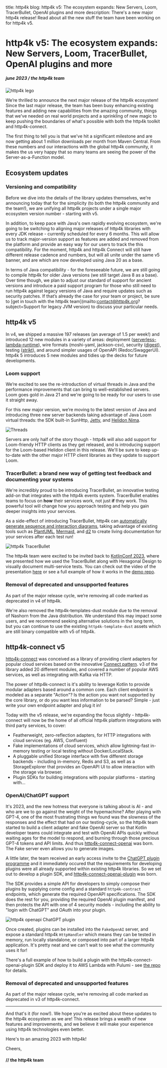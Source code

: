 title: http4k blog: http4k v5: The ecosystem expands: New Servers, Loom, TracerBullet, OpenAI plugins and more
description:  There's a new major http4k release! Read about all the new stuff the team have been working on for http4k v5.

# http4k v5: The ecosystem expands: New Servers, Loom, TracerBullet, OpenAI plugins and more

##### june 2023 / the http4k team

<img class="blogImage" src="./lego.png" alt="http4k lego"/>

We’re thrilled to announce the next major release of the http4k ecosystem! Since the last major release, the team has been busy enhancing existing features and adding new capabilities from the amazing community, things that we've needed on real world projects and a sprinkling of
new magic to keep pushing the boundaries of what's possible with both the http4k toolkit and http4k-connect.

The first thing to tell you is that we've hit a significant milestone and are now getting about 1 million downloads per month from Maven Central. From these numbers and our interactions with the global http4k community, it makes the us very happy that so many teams are seeing the power of the Server-as-a-Function model.

## Ecosystem updates

### Versioning and compatibility

Before we dive into the details of the library updates themselves, we're announcing today that for the simplicity (to both the http4k community and the team!), we are unifying all http4k projects under a single major ecosystem version number - starting with v5.

In addition, to keep pace with Java's own rapidly evolving ecosystem, we're going to be switching to aligning major releases of http4k libraries with every JDK release - currently scheduled for every 6 months. This will allow us to track major-version support as features are added and removed from the platform and provide an easy way for our users to track the this compatibility. For the moment, http4k and http4k Connect will still have different release cadence and numbers, but will all unite under the same v5 banner, and are which are now developed using Java 20 as a base.

In terms of Java compatibility - for the foreseeable future, we are still going to compile http4k for older Java versions (we still target Java 8 as a base). Over time though, we plan to adjust our standard of support for ancient versions and introduce a paid support program for those who still need to run http4k against legacy versions of Java and require updates such as security patches. If that’s already the case for your team or project, be sure to  [get in touch with the http4k team](mailto:contact@http4k.org?subject=Support for legacy JVM version) to discuss your particular needs.

## http4k v5

In v4, we shipped a massive 197 releases (an average of 1.5 per week!) and introduced 12 new modules in a variety of areas: deployment ([serverless-lambda-runtime]), wire formats (moshi-yaml, jackson-csv), security ([digest]), testing ([strikt]), and around simpler usages of OpenAPI (Redoc/SwaggerUI). http4k 5 introduces 5 new modules and tidies up the decks for future developments.

### Loom support

We’re excited to see the re-introduction of virtual threads in Java and the performance improvements that can bring to well-established servers. Loom goes gold in Java 21 and we're going to be ready for our users to use it straight away.

For this new major version, we’re moving to the latest version of Java and introducing three new server backends taking advantage of Java Loom virtual threads: the SDK built-in SunHttp, [Jetty], and [Helidon Nima].

<img class="blogImage" src="./threads.png" alt="Threads"/>

Servers are only half of the story though - http4k will also add support for Loom-friendy HTTP clients as they get released, and is introducing support for the Loom-based Helidon client in this release. We'll be sure to keep up-to-date with the other major HTTP client libraries as they update to support Loom.

### TracerBullet: a brand new way of getting test feedback and documenting your systems

We're incredibly proud to be introducing TracerBullet, an innovative testing add-on that integrates with the http4k events system. TracerBullet enables teams to focus on **how** their services work, not just **if** they work. This powerful tool will change how you approach testing and help you gain deeper insights into your services.

As a side-effect of introducing TracerBullet, http4k can [automatically generate sequence and interaction diagrams], taking advantage of existing tools such as [PlantUML], [Mermaid], and [d2] to create living documentation for your services after each test run!

<img class="blogImage" src="./tracerbullet.png" alt="http4k TracerBullet"/>

The http4k team were excited to be invited back to [KotlinConf 2023], where we presented how we used the TracerBullet along with Hexagonal Design to visually document multi-service tests. You can check out the video of the presentation [here] or see a full example of how it works in the [demo repo].

### Removal of deprecated and unsupported features

As part of the major release cycle, we’re removing all code marked as deprecated in v4 of http4k.

We're also removed the http4k-templates-dust module due to the removal of Nashorn from the Java distribution. We understand this may impact some users, and we recommend seeking alternative solutions in the long term, but you can continue to use the existing `http4k-template-dust` assets which are still binary compatible  with v5 of http4k.

## http4k-connect v5

[http4k-connect] was conceived as a library of providing client adapters for popular cloud services based on the innovative [Connect pattern]. v3 of the library added 20 different modules, and covered a number of popular AWS services, as well as integrating with Kafka via HTTP.

The power of http4k-connect is it's ability to leverage Kotlin to provide modular adapters based around a common core. Each client endpoint is modeled as a separate "Action"? Is the action you want not supported by the core library, or do you want less information to be parsed?  Simple - just write your own endpoint adapter and plug it in!

Today with the v5 release, we're expanding the focus slightly - http4k-connect will now be the home of all official http4k platform integrations with third party services, to cover:

- Featherweight, zero-reflection adapters, for HTTP integrations with cloud services (eg. AWS, Confluent)
- Fake implementations of cloud services, which allow lightning-fast in-memory testing or local testing without Docker/LocalStack.
- A pluggable unified Storage interface with five different storage backends - including in-memory, Redis and S3, as well as a StorageExplorer that provides an OpenAPI UI to allow interaction with the storage via browser.
- Plugin SDKs for building integrations with popular platforms - starting with...

### OpenAI/ChatGPT support

It's 2023, and the new hotness that everyone is talking about is AI - and who are we to go against the weight of the hypemachine? After playing with GPT-4, one of the most frustrating things we found was the slowness of the responses and the effect that had on our testing-cycle, so the http4k team started to build a client adapter and fake OpenAI server so that Kotlin developer teams could integrate and test with OpenAI APIs quickly without waiting ages for the model to respond, and burning through those precious GPT-4 tokens and API limits. And thus [http4k-connect-openai] was born. The Fake server even allows you to generate images.

A little later, the team received an early access invite to the [ChatGPT plugin programme] and it immediately occured that the requirements for developing plugins were all already supported within existing http4k libraries. So we set out to develop a plugin SDK, and [http4k-connect-openai-plugin] was born.

The SDK provides a simple API for developers to simply compose their plugins by supplying come config and a standard `http4k-contract` endpoints, which generate the required OpenAPI specifications. The SDK does the rest for you, providing the required OpenAI plugin manifest, and then protects the API with one of 4 security models - including the ability to "login with ChatGPT" and OAuth into your plugin.

<img class="blogImage" src="./chatgpt.png" alt="http4k openapi ChatGPT plugin"/>

Once created, plugins can be installed into the `FakeOpenAI` server, and expose a standard http4k `HttpHandler` which means they can be tested in memory, run locally standalone, or composed into part of a larger http4k application. It's pretty neat and we can't wait to see what the community uses it for!

There's a full example of how to build a plugin with the http4k-connect-openai-plugin SDK and deploy it to AWS Lambda with Pulumi - see [the repo] for details.

### Removal of deprecated and unsupported features

As part of the major release cycle, we’re removing all code marked as deprecated in v3 of http4k-connect.

<hr>

And that's it (for now!). We hope you're as excited about these updates to the http4k ecosystem as we are! This release brings a wealth of new features and improvements, and we believe it will make your experience using http4k technologies even better.

Here's to an amazing 2023 with http4k!

Cheers,

#### // the http4k team

[http4k]: https://http4k.org
[http4k-connect]: https://github.com/http4k/http4k-connect
[serverless-lambda-runtime]: /guide/tutorials/going_native_with_graal_on_aws_lambda
[digest]: /guide/reference/digest
[strikt]: /guide/reference/strikt/
[Helidon Nima]: https://helidon.io/nima
[Jetty]: https://github.com/eclipse/jetty.project/issues/8007
[PlantUML]: https://plantuml.com/
[Mermaid]: https://mermaid.live/
[d2]: https://d2lang.com/
[KotlinConf 2023]: https://kotlinconf.com/
[automatically generate sequence and interaction diagrams]: /guide/howto/self_document_systems_with_tests
[here]: https://bit.ly/hyperpyramid-kotlinconf
[Connect pattern]: https://dentondav.id/posts/2021/02/smash-your-adapter-monolith
[http4k-connect-openai]: https://github.com/http4k/http4k-connect/tree/master/openai
[the repo]: https://github.com/http4k/http4k-connect-examples/tree/master/developing-openai-plugins
[ChatGPT plugin programme]: https://openai.com/blog/chatgpt-plugins
[http4k-connect-openai-plugin]: https://mvnrepository.com/artifact/org.http4k/http4k-connect-openai-plugin
[demo repo]: https://github.com/http4k/exploring-the-testing-hyperpyramid

